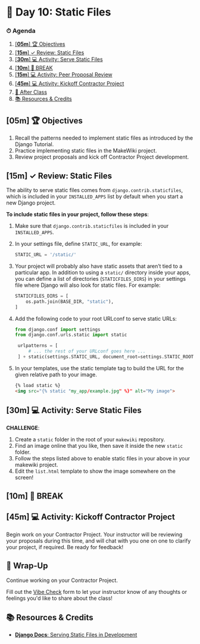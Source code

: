 # 📜 Day 10: Static Files


### ⏱ Agenda

1. [[**05m**] 🏆 Objectives](#05m--objectives)
2. [[**15m**] ✓ Review: Static Files](#15m--review-static-files)
3. [[**30m**] 💻 Activity: Serve Static Files](#30m--activity-serve-static-files)
4. [[**10m**] 🌴 BREAK](#10m--break)
5. [[**15m**] 💻 Activity: Peer Proposal Review](#15m--activity-peer-proposal-review)
6. [[**45m**] 💻 Activity: Kickoff Contractor Project](#45m--activity-kickoff-contractor-project)
7. [🌃 After Class](#-after-class)
8. [📚 Resources & Credits](#-resources--credits)


## [**05m**] 🏆 Objectives

1. Recall the patterns needed to implement static files as introduced by the Django Tutorial.
2. Practice implementing static files in the MakeWiki project.
3. Review project proposals and kick off Contractor Project development.

## [**15m**] ✓ Review: Static Files

The ability to serve static files comes from `django.contrib.staticfiles`, which is included in your `INSTALLED_APPS` list by default when you start a new Django project.

**To include static files in your project, follow these steps**:

1. Make sure that `django.contrib.staticfiles` is included in your `INSTALLED_APPS`.
1. In your settings file, define `STATIC_URL`, for example:

      ```python
      STATIC_URL = '/static/'
      ```

1. Your project will probably also have static assets that aren’t tied to a particular app. In addition to using a `static/` directory inside your apps, you can define a list of directories (`STATICFILES_DIRS`) in your settings file where Django will also look for static files. For example:

    ```python
    STATICFILES_DIRS = [
        os.path.join(BASE_DIR, "static"),
    ]
    ```

1. Add the following code to your root URLconf to serve static URLs:

   ```python
   from django.conf import settings
   from django.conf.urls.static import static

    urlpatterns = [
        # ... the rest of your URLconf goes here ...
    ] + static(settings.STATIC_URL, document_root=settings.STATIC_ROOT)
    ```

1. In your templates, use the static template tag to build the URL for the given relative path to your image.

      ```html
      {% load static %}
      <img src="{% static "my_app/example.jpg" %}" alt="My image">
      ```

## [**30m**] 💻 Activity: Serve Static Files

**CHALLENGE**:

1. Create a `static` folder in the root of your `makewiki` repository.
2. Find an image online that you like, then save it inside the new `static` folder.
3. Follow the steps listed above to enable static files in your above in your makewiki project.
4. Edit the `list.html` template to show the image somewhere on the screen!

## [**10m**] 🌴 BREAK

## [**45m**] 💻 Activity: Kickoff Contractor Project

Begin work on your Contractor Project. Your instructor will be reviewing your proposals during this time, and will chat with you one on one to clarify your project, if required. Be ready for feedback!

## 🌃 Wrap-Up

Continue working on your Contractor Project.

Fill out the [Vibe Check](https://make.sc/bew1.2-vibe-check) form to let your instructor know of any thoughts or feelings you'd like to share about the class!

## 📚 Resources & Credits

- [**Django Docs**: Serving Static Files in Development](https://docs.djangoproject.com/en/2.2/howto/static-files/)
